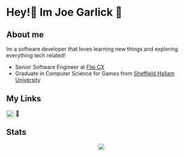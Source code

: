 # Hey!👋 Im Joe Garlick 🧄

## About me

Im a software developer that loves learning new things and exploring everything tech related!

- Senior Software Engineer at [Flip CX](https://flipcx.com/)
- Graduate in Computer Science for Games from [Sheffield Hallam University](https://www.shu.ac.uk/)

## My Links

<a href="https://www.linkedin.com/in/joe-garlick-b8b8b1117/">
<img align="left" alt="Joe Garlicks's LinkedIn" width="22px" src="https://cdn-icons-png.flaticon.com/512/174/174857.png" />
</a>
<a href="https://garlickbread.com/">
  🧄
</a>
<br>

## Stats

<p align="center"> <img src="https://github-readme-stats.vercel.app/api?username=jcbjoe&count_private=true&show_icons=true&theme=gotham" /> </p>
